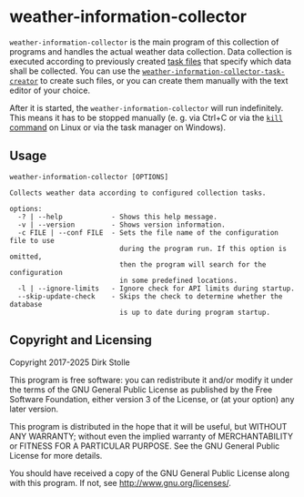 # weather-information-collector

`weather-information-collector` is the main program of this collection of
programs and handles the actual weather data collection. Data collection is
executed according to previously created [task files](../../doc/task-files.md)
that specify which data shall be collected. You can use the
[`weather-information-collector-task-creator`](../creator/readme.md) to create
such files, or you can create them manually with the text editor of your choice.

After it is started, the `weather-information-collector` will run indefinitely.
This means it has to be stopped manually (e. g. via Ctrl+C or via the
[`kill` command](https://linux.die.net/man/1/kill) on Linux or via the task
manager on Windows).

## Usage

```
weather-information-collector [OPTIONS]

Collects weather data according to configured collection tasks.

options:
  -? | --help            - Shows this help message.
  -v | --version         - Shows version information.
  -c FILE | --conf FILE  - Sets the file name of the configuration file to use
                           during the program run. If this option is omitted,
                           then the program will search for the configuration
                           in some predefined locations.
  -l | --ignore-limits   - Ignore check for API limits during startup.
  --skip-update-check    - Skips the check to determine whether the database
                           is up to date during program startup.
```

## Copyright and Licensing

Copyright 2017-2025  Dirk Stolle

This program is free software: you can redistribute it and/or modify
it under the terms of the GNU General Public License as published by
the Free Software Foundation, either version 3 of the License, or
(at your option) any later version.

This program is distributed in the hope that it will be useful,
but WITHOUT ANY WARRANTY; without even the implied warranty of
MERCHANTABILITY or FITNESS FOR A PARTICULAR PURPOSE.  See the
GNU General Public License for more details.

You should have received a copy of the GNU General Public License
along with this program.  If not, see <http://www.gnu.org/licenses/>.
